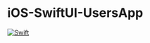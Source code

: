 # iOS-SwiftUI-UsersApp

[![Swift](https://github.com/arifinfrds/iOS-SwiftUI-UsersApp/actions/workflows/swift.yml/badge.svg?branch=main)](https://github.com/arifinfrds/iOS-SwiftUI-UsersApp/actions/workflows/swift.yml)

